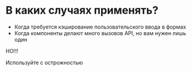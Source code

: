 # В каких случаях применять?
<ul>
    <li v-click>Когда требуется кэширование пользовательского ввода в формах</li>
    <li v-click>Когда компоненты делают много вызовов API, но вам нужен лишь один</li>
</ul>

<div v-click class="pt-20">
    <p class="text-red-400">НО!!!</p>
    <span>Используйте с острожностью</span>
</div>


<!-- KeepAlive невероятно сильное решение в улучшении производительности Vue.js приложений

Но используйте его с осторожностью т.к из-за того что мы начинаем кешировать компоненты возрастает потребление памяти
Не нужно везде использовать KeepAlive с прекрасными хуками onActivated и onDeactivated
KeepAlive не подойдет для тех компонентов которые используются часто но с разными данными.
 -->
